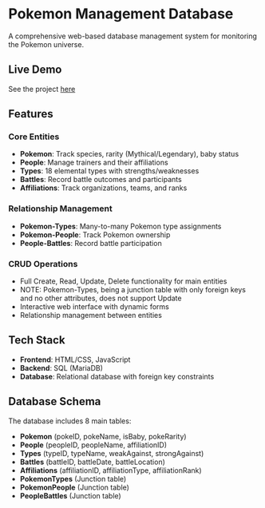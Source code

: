 # Pokemon Management Database

A comprehensive web-based database management system for monitoring the Pokemon universe.

## Live Demo

See the project [here](https://web.engr.oregonstate.edu/~xua/cs340/index.html)

## Features

### Core Entities
- **Pokemon**: Track species, rarity (Mythical/Legendary), baby status
- **People**: Manage trainers and their affiliations  
- **Types**: 18 elemental types with strengths/weaknesses
- **Battles**: Record battle outcomes and participants
- **Affiliations**: Track organizations, teams, and ranks

### Relationship Management
- **Pokemon-Types**: Many-to-many Pokemon type assignments
- **Pokemon-People**: Track Pokemon ownership
- **People-Battles**: Record battle participation

### CRUD Operations
- Full Create, Read, Update, Delete functionality for main entities
- NOTE: Pokemon-Types, being a junction table with only foreign keys and no other attributes, does not support Update
- Interactive web interface with dynamic forms
- Relationship management between entities

## Tech Stack

- **Frontend**: HTML/CSS, JavaScript
- **Backend**: SQL (MariaDB)
- **Database**: Relational database with foreign key constraints

## Database Schema

The database includes 8 main tables:
- **Pokemon** (pokeID, pokeName, isBaby, pokeRarity)
- **People** (peopleID, peopleName, affiliationID)
- **Types** (typeID, typeName, weakAgainst, strongAgainst)
- **Battles** (battleID, battleDate, battleLocation)
- **Affiliations** (affiliationID, affiliationType, affiliationRank)
- **PokemonTypes** (Junction table)
- **PokemonPeople** (Junction table) 
- **PeopleBattles** (Junction table)

